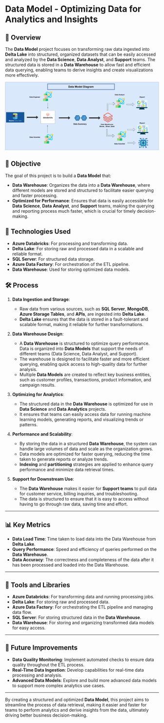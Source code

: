 # **Data Model** - Optimizing Data for Analytics and Insights

## 📘 Overview
The **Data Model** project focuses on transforming raw data ingested into **Delta Lake** into structured, organized datasets that can be easily accessed and analyzed by the **Data Science**, **Data Analyst**, and **Support** teams. The structured data is stored in a **Data Warehouse** to allow fast and efficient data querying, enabling teams to derive insights and create visualizations more effectively.

![ชื่อรูปภาพ](https://github.com/thanaphongK37/Data-Science-and-Data-Analyst-Project/blob/main/Data_Engineer/Data_Model/Diagram%20data%20Model.png)


## 🎯 Objective
The goal of this project is to build a **Data Model** that:
- **Data Warehouse**: Organizes the data into a **Data Warehouse**, where different models are stored and structured to facilitate easier querying and faster processing.
- **Optimized for Performance**: Ensures that data is easily accessible for **Data Science**, **Data Analyst**, and **Support** teams, making the querying and reporting process much faster, which is crucial for timely decision-making.

## 🔧 Technologies Used
- **Azure Databricks**: For processing and transforming data.
- **Delta Lake**: For storing raw and processed data in a scalable and reliable format.
- **SQL Server**: For structured data storage.
- **Azure Data Factory**: For orchestration of the ETL pipeline.
- **Data Warehouse**: Used for storing optimized data models.

## 🛠️ Process

1. **Data Ingestion and Storage**:
   - Raw data from various sources, such as **SQL Server**, **MongoDB**, **Azure Storage Tables**, and **APIs**, are ingested into **Delta Lake**.
   - **Delta Lake** ensures that the data is stored in a fault-tolerant and scalable format, making it reliable for further transformations.

2. **Data Warehouse Design**:
   - A **Data Warehouse** is structured to optimize query performance. Data is organized into **Data Models** that support the needs of different teams (Data Science, Data Analyst, and Support).
   - The warehouse is designed to facilitate faster and more efficient querying, enabling quick access to high-quality data for further analysis.
   - Multiple **Data Models** are created to reflect key business entities, such as customer profiles, transactions, product information, and campaign results.

3. **Optimizing for Analytics**:
   - The structured data in the **Data Warehouse** is optimized for use in **Data Science** and **Data Analytics** projects.
   - It ensures that teams can easily access data for running machine learning models, generating reports, and visualizing trends or patterns.

4. **Performance and Scalability**:
   - By storing the data in a structured **Data Warehouse**, the system can handle large volumes of data and scale as the organization grows.
   - Data models are optimized for faster querying, reducing the time taken to generate reports or analyze trends.
   - **Indexing** and **partitioning** strategies are applied to enhance query performance and minimize data retrieval times.

5. **Support for Downstream Use**:
   - The **Data Warehouse** makes it easier for **Support teams** to pull data for customer service, billing inquiries, and troubleshooting.
   - The data is structured to ensure that it is easy to access without having to go through raw data, saving time and effort.

---

## 📊 Key Metrics
- **Data Load Time**: Time taken to load data into the Data Warehouse from **Delta Lake**.
- **Query Performance**: Speed and efficiency of queries performed on the **Data Warehouse**.
- **Data Accuracy**: The correctness and completeness of the data after it has been processed and loaded into the Data Warehouse.

---

## 🔧 Tools and Libraries
- **Azure Databricks**: For transforming data and running processing jobs.
- **Delta Lake**: For storing raw and processed data.
- **Azure Data Factory**: For orchestrating the ETL pipeline and managing data flow.
- **SQL Server**: For storing structured data in the **Data Warehouse**.
- **Data Warehouse**: For storing and organizing transformed data models for easy access.

---

## 🚀 Future Improvements
- **Data Quality Monitoring**: Implement automated checks to ensure data quality throughout the ETL process.
- **Real-Time Data Ingestion**: Develop capabilities for real-time data processing and analysis.
- **Advanced Data Models**: Explore and build more advanced data models to support more complex analytics use cases.

---

By creating a structured and optimized **Data Model**, this project aims to streamline the process of data retrieval, making it easier and faster for teams to perform analytics and derive insights from the data, ultimately driving better business decision-making.
